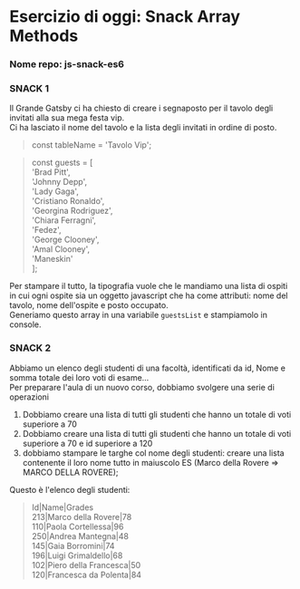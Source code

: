 # Esercizio di oggi: Snack Array Methods
### Nome repo: js-snack-es6

### SNACK 1
Il Grande Gatsby ci ha chiesto di creare i segnaposto per il tavolo degli invitati alla sua mega festa vip. <br>
Ci ha lasciato il nome del tavolo e la lista degli invitati in ordine di posto.
>const tableName = 'Tavolo Vip';

>const guests = [<br>
  'Brad Pitt',<br>
  'Johnny Depp',<br>
  'Lady Gaga',<br>
  'Cristiano Ronaldo',<br>
  'Georgina Rodriguez',<br>
  'Chiara Ferragni',<br>
  'Fedez',<br>
  'George Clooney',<br>
  'Amal Clooney',<br>
  'Maneskin'<br>
];<br>

Per stampare il tutto, la tipografia vuole che le mandiamo una lista di ospiti in cui ogni ospite sia un oggetto javascript che ha come attributi: nome del tavolo, nome dell'ospite e posto occupato.<br>
Generiamo questo array in una variabile ``guestsList`` e stampiamolo in console.

### SNACK 2
Abbiamo un elenco degli studenti di una facoltà, identificati da id, Nome e somma totale dei loro voti di esame...<br>
Per preparare l'aula di un nuovo corso, dobbiamo svolgere una serie di operazioni
1. Dobbiamo creare una lista di tutti gli studenti che hanno un totale di voti superiore a 70
2. Dobbiamo creare una lista di tutti gli studenti che hanno un totale di voti superiore a 70 e id superiore a 120
3.  dobbiamo stampare le targhe col nome degli studenti: creare una lista contenente il loro nome tutto in maiuscolo ES (Marco della Rovere => MARCO DELLA ROVERE);<br>

Questo è l'elenco degli studenti:<br>
>Id|Name|Grades<br>
213|Marco della Rovere|78<br>
110|Paola Cortellessa|96<br>
250|Andrea Mantegna|48<br>
145|Gaia Borromini|74<br>
196|Luigi Grimaldello|68<br>
102|Piero della Francesca|50<br>
120|Francesca da Polenta|84<br>
